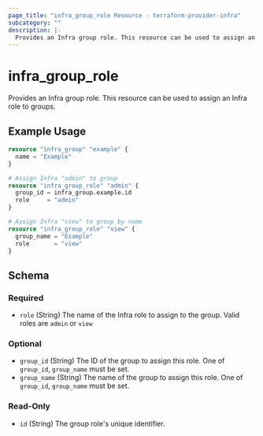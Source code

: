 ```yaml
---
page_title: "infra_group_role Resource - terraform-provider-infra"
subcategory: ""
description: |-
  Provides an Infra group role. This resource can be used to assign an Infra role to groups.
---
```


# infra_group_role

Provides an Infra group role. This resource can be used to assign an Infra role to groups.

## Example Usage

```terraform
resource "infra_group" "example" {
  name = "Example"
}

# Assign Infra "admin" to group
resource "infra_group_role" "admin" {
  group_id = infra_group.example.id
  role     = "admin"
}

# Assign Infra "view" to group by name
resource "infra_group_role" "view" {
  group_name = "Example"
  role       = "view"
}
```

<!-- schema generated by tfplugindocs -->
## Schema

### Required

- `role` (String) The name of the Infra role to assign to the group. Valid roles are `admin` or `view`

### Optional

- `group_id` (String) The ID of the group to assign this role. One of `group_id`, `group_name` must be set.
- `group_name` (String) The name of the group to assign this role. One of `group_id`, `group_name` must be set.

### Read-Only

- `id` (String) The group role's unique identifier.


